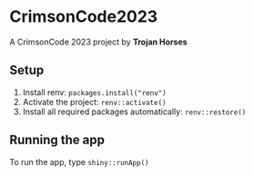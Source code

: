 # CrimsonCode2023

A CrimsonCode 2023 project by **Trojan Horses** 

## Setup

1. Install renv: `packages.install("renv")`
2. Activate the project: `renv::activate()`
3. Install all required packages automatically: `renv::restore()`

## Running the app

To run the app, type `shiny::runApp()`
